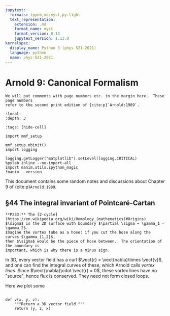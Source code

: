 ```yaml
---
jupytext:
  formats: ipynb,md:myst,py:light
  text_representation:
    extension: .md
    format_name: myst
    format_version: 0.13
    jupytext_version: 1.13.0
kernelspec:
  display_name: Python 3 (phys-521-2021)
  language: python
  name: phys-521-2021
---
```


Arnold 9: Canonical Formalism
=============================

```{margin}
We will put comments with page numbers etc. in the margin here.  These page numbers
refer to the second print edition of {cite:p}`Arnold:1989`.
```

```{contents} Contents
:local:
:depth: 3
```

```{code-cell} ipython3
:tags: [hide-cell]

import mmf_setup

mmf_setup.nbinit()
import logging

logging.getLogger("matplotlib").setLevel(logging.CRITICAL)
%pylab inline --no-import-all
import manim.utils.ipython_magic
!manim --version
```

This document contains some random notes and discussions about Chapter 9 of
{cite:p}`Arnold:1989`.

## §44 The integral invariant of Pointcaré-Cartan

```{margin}
**P233:** The [2-cycle](https://en.wikipedia.org/wiki/Homology_(mathematics)#Origins)
$\sigma$ is the 2D surface with boundary $\partial \sigma = \gamma_1 - \gamma_2$.
Imagine the vortex tube as a hose: if you cut the hose along the curves $\gamma_{1,2}$,
then $\sigma$ would be the piece of hose between.  The orientation of the boundary is
important, which is why there is a minus sign.
```
In 3D, every vector field has a curl $\vect{r} = \vect{nabla}\times \vect{v}$, and one
can find the integral curves of these, which Arnold calls *vortex lines*.  Since
$\vect{\nabla}\cdot \vect{r} = 0$, these vortex lines have no "source", hence flux is
conserved.  They need not form closed loops.



Here we plot some

```{code-cell} ipython3

def v(x, y, z):
    """Return a 3D vector field."""
    return (y, z, x)
    
    


```
